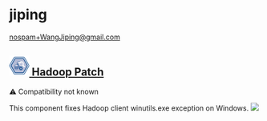 # jiping
  <nospam+WangJiping@gmail.com>

## <a href='./components/Hadoop Patch/readme.md'><img src='./components/Hadoop Patch/logo.jpg' width='40' height='40'> Hadoop Patch</a>
 :warning: Compatibility not known

 This component fixes Hadoop client winutils.exe exception on Windows.
<img src='./components/Hadoop Patch/sample.jpg'>
